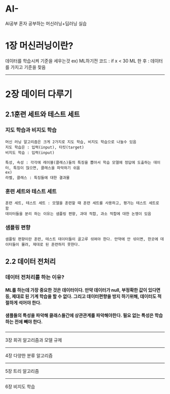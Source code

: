 # AI-
AI공부
혼자 공부하는 머신러닝+딥러닝 실습

# 1장 머신러닝이란?

데이터를 학습시켜 기준을 세우는것 
ex) ML하기전 코드 : if x < 30
    ML 한 후 : 데이터를 가지고 기준을 찾음

***
# 2장 데이터 다루기
## 2.1훈련 세트와 테스트 세트  
### 지도 학습과 비지도 학습
    머신 러닝 알고리즘은 크게 2가지로 지도 학습, 비지도 학습으로 나눌수 있음
    지도 학습은 : 입력(input), 타킷(target) 
    비지도 학습 : 입력(input)
    
    특성, 속성 : 각각에 레이블(클래스)들의 특징을 뽑아서 학습 모델에 정답에 도출하는 데이터, 특징이 많으면, 클래스을 파악하기 쉬움
    ex) 
    라벨, 클래스 : 특징들에 대한 결과물

### 훈련 세트와 테스트 세트
    훈련 세트, 테스트 세트 : 모델을 훈련할 때 훈련 세트를 사용하고, 평가는 테스트 세트로 함
    데이터들을 분리 하는 이유는 샘플링 편향, 과대 적합, 과소 적합에 대한 논쟁이 있음   
### 샘플링 편향
    샘플링 편향이란 훈련, 테스트 데이터들이 골고루 섞여야 한다. 만약에 안 섞이면, 한곳에 데이터들이 몰려, 제대로 된 훈련하지 못한다.
    
## 2.2 데이터 전처리
    
### 데이터 전처리를 하는 이유?
#### ML를 하는데 가장 중요한 것은 데이터이다. 만약 데이터가 null, 부정확한 값이 있다면 등, 제대로 된 기계 학습을 할 수 없다. 그리고 데이터편향을 방지 하기위해, 데이터도 적절하게 석어야 한다.
#### 샘플들의 특성을 파악해 클래스들간에 상관관계를 파악해야한다. 필요 없는 특성은 학습하는 전에 빼야 한다.
    
###
###
###
        
        
***
3장 회귀 알고리즘과 모델 규제
***
4장 다양한 분류 알고리즘
***
5장 트리 알고리즘
***
6장 비지도 학습
